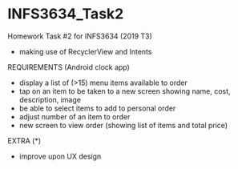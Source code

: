 # INFS3634_Task2
Homework Task #2 for INFS3634 (2019 T3)
  - making use of RecyclerView and Intents

REQUIREMENTS (Android clock app)
  - display a list of (>15) menu items available to order
  - tap on an item to be taken to a new screen showing name, cost, description, image
  - be able to select items to add to personal order
  - adjust number of an item to order
  - new screen to view order (showing list of items and total price)

EXTRA (*)
  - improve upon UX design
